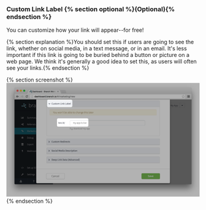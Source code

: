 
### Custom Link Label {% section optional %}(Optional){% endsection %}

You can customize how your link will appear--for free!

{% section explanation %}You should set this if users are going to see the link, whether on social media, in a text message, or in an email. It's less important if this link is going to be buried behind a button or picture on a web page. We think it's generally a good idea to set this, as users will often see your links.{% endsection %}

{% section screenshot %}![Description](/img/ingredients/dashboard_links/alias.png){% endsection %}
